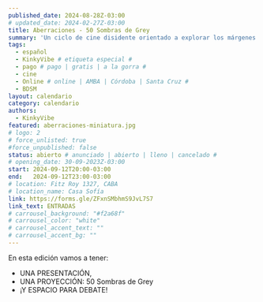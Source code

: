 ```yaml
---
published_date: 2024-08-28Z-03:00
# updated_date: 2024-02-27Z-03:00
title: Aberraciones - 50 Sombras de Grey
summary: 'Un ciclo de cine disidente orientado a explorar los márgenes de aquellas sexualidades, modos de vida, cuerpos e identidades menos trabajadas en el cine.'
tags:
  - español
  - KinkyVibe # etiqueta especial #
  - pago # pago | gratis | a la gorra #
  - cine
  - Online # online | AMBA | Córdoba | Santa Cruz #
  - BDSM
layout: calendario
category: calendario
authors:
  - KinkyVibe
featured: aberraciones-miniatura.jpg
# logo: 2
# force_unlisted: true
#force_unpublished: false
status: abierto # anunciado | abierto | lleno | cancelado #
# opening_date: 30-09-2023Z-03:00
start: 2024-09-12T20:00-03:00
end:   2024-09-12T23:00-03:00
# location: Fitz Roy 1327, CABA
# location_name: Casa Sofía
link: https://forms.gle/ZFxnSMbhmS9JvL7S7
link_text: ENTRADAS
# carrousel_background: "#f2a68f"
# carrousel_color: "white"
# carrousel_accent_text: ""
# carrousel_accent_bg: ""
---
```

En esta edición vamos a tener:

- UNA PRESENTACIÓN,
- UNA PROYECCIÓN: 50 Sombras de Grey
- ¡Y ESPACIO PARA DEBATE!

